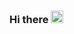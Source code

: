 ### Hi there <img src="https://github.githubassets.com/assets/1f44b-b63a03c3f077.png" width="20px">
